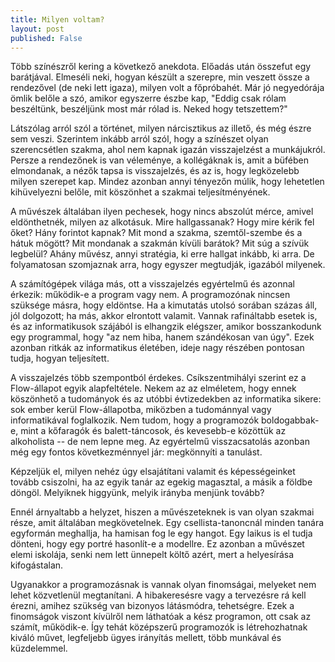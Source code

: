 ```yaml
---
title: Milyen voltam?
layout: post
published: False
---
```

Több színészről kering a következő anekdota.  Előadás után összefut
egy barátjával.  Elmeséli neki, hogyan készült a szerepre, min veszett
össze a rendezővel (de neki lett igaza), milyen volt a főpróbahét.  Már
jó negyedórája ömlik belőle a szó, amikor egyszerre észbe kap, "Eddig
csak rólam beszéltünk, beszéljünk most már rólad is.  Neked hogy
tetszettem?"

Látszólag arról szól a történet, milyen nárcisztikus az illető, és még
észre sem veszi.  Szerintem inkább arról szól, hogy a színészet olyan
szerencsétlen szakma, ahol nem kapnak igazán visszajelzést a
munkájukról.  Persze a rendezőnek is van véleménye, a kollégáknak is,
amit a büfében elmondanak, a nézők tapsa is visszajelzés, és az is, hogy
legközelebb milyen szerepet kap.  Mindez azonban annyi tényezőn múlik,
hogy lehetetlen kihüvelyezni belőle, mit köszönhet a szakmai
teljesítményének.

A művészek általában ilyen pechesek, hogy nincs abszolút mérce, amivel
eldönthetnék, milyen az alkotásuk.  Mire hallgassanak?  Hogy mire kérik
fel őket?  Hány forintot kapnak?  Mit mond a szakma, szemtől-szembe és a
hátuk mögött?  Mit mondanak a szakmán kívüli barátok?  Mit súg a szívük
legbelül?  Ahány művész, annyi stratégia, ki erre hallgat inkább, ki
arra.  De folyamatosan szomjaznak arra, hogy egyszer megtudják, igazából
milyenek.

A számítógépek világa más, ott a visszajelzés egyértelmű és azonnal
érkezik: működik-e a program vagy nem.  A programozónak nincsen szüksége
másra, hogy eldöntse.  Ha a kimutatás utolsó sorában százas áll, jól
dolgozott; ha más, akkor elrontott valamit.  Vannak rafináltabb esetek
is, és az informatikusok szájából is elhangzik elégszer, amikor
bosszankodunk egy programmal, hogy "az nem hiba, hanem szándékosan van
úgy".  Ezek azonban ritkák az informatikus életében, ideje nagy részében
pontosan tudja, hogyan teljesített.

A visszajelzés több szempontból érdekes.  Csíkszentmihályi szerint ez a
Flow-állapot egyik alapfeltétele.  Nekem az az elméletem, hogy ennek
köszönhető a tudományok és az utóbbi évtizedekben az informatika sikere:
sok ember kerül Flow-állapotba, miközben a tudománnyal vagy
informatikával foglalkozik.  Nem tudom, hogy a programozók
boldogabbak-e, mint a kőfaragók és balett-táncosok, és kevesebb-e
közöttük az alkoholista -- de nem lepne meg.  Az egyértelmű
visszacsatolás azonban még egy fontos következménnyel jár: megkönnyíti a
tanulást.

Képzeljük el, milyen nehéz úgy elsajátítani valamit és képességeinket
tovább csiszolni, ha az egyik tanár az egekig magasztal, a másik a
földbe döngöl.  Melyiknek higgyünk, melyik irányba menjünk tovább?

Ennél árnyaltabb a helyzet, hiszen a művészeteknek is van olyan szakmai
része, amit általában megkövetelnek.  Egy csellista-tanoncnál minden
tanára egyformán meghallja, ha hamisan fog le egy hangot.  Egy laikus is
el tudja dönteni, hogy egy portré hasonlít-e a modellre.  Ez azonban a
művészet elemi iskolája, senki nem lett ünnepelt költő azért, mert a
helyesírása kifogástalan.

Ugyanakkor a programozásnak is vannak olyan finomságai, melyeket nem
lehet közvetlenül megtanítani.  A hibakeresésre vagy a tervezésre rá
kell érezni, amihez szükség van bizonyos látásmódra, tehetségre.  Ezek a
finomságok viszont kívülről nem láthatóak a kész programon, ott csak az
számít, működik-e.  Így tehát középszerű programozók is létrehozhatnak
kiváló művet, legfeljebb ügyes irányítás mellett, több munkával és
küzdelemmel.
